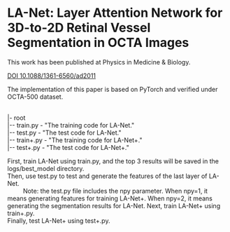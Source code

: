 # LA-Net: Layer Attention Network for 3D-to-2D Retinal Vessel Segmentation in OCTA Images


This work has been published at Physics in Medicine & Biology.

[DOI 10.1088/1361-6560/ad2011](https://iopscience.iop.org/article/10.1088/1361-6560/ad2011)

The implementation of this paper is based on PyTorch and verified under OCTA-500 dataset. 


 <br />
|- root <br />
|-- train.py - "The training code for LA-Net." <br />
|-- test.py - "The test code for LA-Net." <br />
|-- train+.py - "The training code for LA-Net+." <br />
|-- test+.py - "The test code for LA-Net+." <br />

First, train LA-Net using train.py, and the top 3 results will be saved in the logs/best_model directory.  <br />
Then, use test.py to test and generate the features of the last layer of LA-Net.  <br />
 &emsp;  &emsp; Note: the test.py file includes the npy parameter. When npy=1, it means generating features for training LA-Net+. When npy=2, it means generating the segmentation results for LA-Net.
Next, train LA-Net+ using train+.py. <br />
Finally, test LA-Net+ using test+.py. <br />
